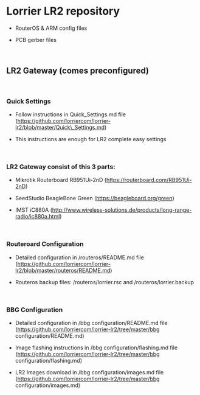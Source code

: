 Lorrier LR2 repository
======================

-   RouterOS & ARM config files

-   PCB gerber files

 

LR2 Gateway (comes preconfigured)
---------------------------------

 

### Quick Settings

-   Follow instructions in Quick\_Settings.md file
    (https://github.com/lorriercom/lorrier-lr2/blob/master/Quick\_Settings.md)

-   This instructions are enough for LR2 complete easy settings

 

### LR2 Gateway consist of this 3 parts:

-   Mikrotik Routerboard RB951Ui-2nD (https://routerboard.com/RB951Ui-2nD)

-   SeedStudio BeagleBone Green (https://beagleboard.org/green)

-   IMST iC880A
    (http://www.wireless-solutions.de/products/long-range-radio/ic880a.html)

 

### Routeroard Configuration

-   Detailed configuration in /routeros/README.md file
    (https://github.com/lorriercom/lorrier-lr2/blob/master/routeros/README.md)

-   Routeros backup files: /routeros/lorrier.rsc and /routeros/lorrier.backup

 

### BBG Configuration

-   Detailed configuration in /bbg configuration/README.md file
    (https://github.com/lorriercom/lorrier-lr2/tree/master/bbg
    configuration/README.md)

-   Image flashing instructions in /bbg configuration/flashing.md file
    (https://github.com/lorriercom/lorrier-lr2/tree/master/bbg
    configuration/flashing.md)

-   LR2 Images download in /bbg configuration/images.md file
    (https://github.com/lorriercom/lorrier-lr2/tree/master/bbg
    configuration/images.md)
